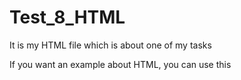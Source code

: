 # Test_8_HTML

It is my HTML file which is about one of my tasks

If you want an example about HTML, you can use this